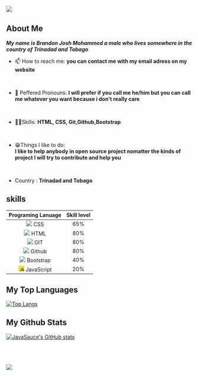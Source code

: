 
<img src="https://c.tenor.com/pvFJwncehzIAAAAC/hello-there-private-from-penguins-of-madagascar.gif" width="600">

## About Me
***My name is Brandon Josh Mohammed a male who lives somewhere in the country of Trinadad and Tobago***

- 📫 How to reach me: 
__you can contact me with my email adress on my website__

<br>

- 👦 Peffered Pronouns: 
__I will prefer if you call me he/him but you can call me whatever you want because i don't really care__

<br>

- 👨‍💻Skills: __HTML, CSS, Git,Github,Bootstrap__

<br>

- 😁Things I like to do:  
__I like to help anybody in open source project nomatter the kinds of project I will try to contribute and help you__

<br>

- Country : __Trinadad and Tobago__


## skills

|  Programing Lanuage    | Skill level      |
| :---------------------:| :---------------:|
| <img src="https://bit.ly/3IENMWX" width="16"> CSS    |   65% |
| <img src="https://bit.ly/3uNsOQX" width="16"> HTML|   80% |
| <img src="https://bit.ly/383CG15" width="16"> GIT                   |   80%            |    
| <img src="https://bit.ly/3IHLx50" width="16" >  Github | 80%|  
| <img src="https://bit.ly/3iTH3hz" width="16">  Bootstrap             |   40%            |
| <img src="https://raw.githubusercontent.com/voodootikigod/logo.js/1544bdeed6d618a6cfe4f0650d04ab8d9cfa76d9/js.png" width="16">  JavaScript |   20%        |

## My Top Languages

[![Top Langs](https://github-readme-stats.vercel.app/api/top-langs/?username=Brandonbr1)](https://github.com/anuraghazra/github-readme-stats)


## My Github Stats

[![JavaSauce's GitHub stats](https://github-readme-stats.vercel.app/api?username=Brandonbr1)](https://github.com/anuraghazra/github-readme-stats)

<br>
<br>
<br>

<img src="https://c.tenor.com/snEGvecmVsAAAAAC/puffybear-puffy.gif" width="800">

<br>
<br>
